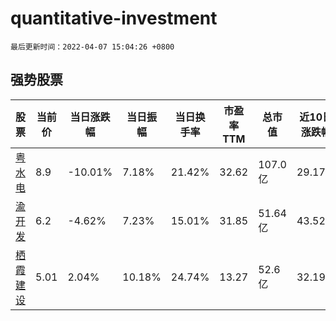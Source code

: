 # quantitative-investment

`最后更新时间：2022-04-07 15:04:26 +0800`

## 强势股票

|股票|当前价|当日涨跌幅|当日振幅|当日换手率|市盈率TTM|总市值|近10日涨跌幅|
|----|----|----|----|----|----|----|----|
|[粤水电](https://xueqiu.com/S/SZ002060)|8.9|-10.01%|7.18%|21.42%|32.62|107.0亿|29.17%|
|[渝开发](https://xueqiu.com/S/SZ000514)|6.2|-4.62%|7.23%|15.01%|31.85|51.64亿|43.52%|
|[栖霞建设](https://xueqiu.com/S/SH600533)|5.01|2.04%|10.18%|24.74%|13.27|52.6亿|32.19%|
